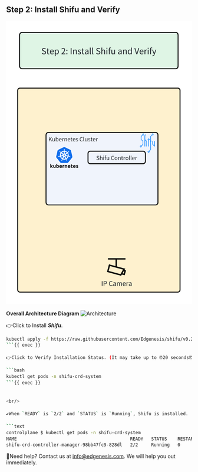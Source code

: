 ## Step 2: Install Shifu and Verify

![step2](../../images/shifu/step2.png)

**Overall Architecture Diagram**
![Architecture](../images/shifu/overall_architecture.png)

👉Click to Install ***Shifu***.

```bash
kubectl apply -f https://raw.githubusercontent.com/Edgenesis/shifu/v0.29.0/pkg/k8s/crd/install/shifu_install.yml
```{{ exec }}

👉Click to Verify Installation Status. (It may take up to ⏰20 seconds⏰ to install.)

```bash
kubectl get pods -n shifu-crd-system 
```{{ exec }}


<br/>

✔️When `READY` is `2/2` and `STATUS` is `Running`, Shifu is installed.

```text
controlplane $ kubectl get pods -n shifu-crd-system 
NAME                                           READY   STATUS    RESTARTS   AGE
shifu-crd-controller-manager-98bb47fc9-828dl   2/2     Running   0          22s
```


🔔Need help? Contact us at [info@edgenesis.com](mailto:info@edgenesis.com). We will help you out immediately.
